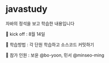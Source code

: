 # javastudy


자바의 정석을 보고 학습한 내용입니다



👊 kick off : 8월 14일


🏫 학습방법 : 각 단원 학습하고 소스코드 커밋하기


👤 참가 인원 : 보윤 @bo-yoon, 민서 @minseo-ming

